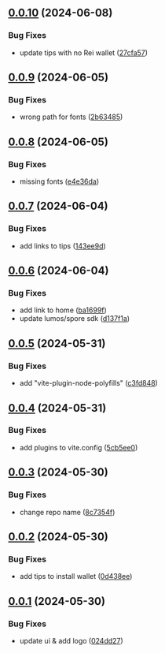 ## [0.0.10](https://github.com/TeamTaoist/reiwallet-dapp-demo/compare/v0.0.9...v0.0.10) (2024-06-08)


### Bug Fixes

* update tips with no Rei wallet ([27cfa57](https://github.com/TeamTaoist/reiwallet-dapp-demo/commit/27cfa57e982ef1b67d936c276c9d10c8a942bcde))



## [0.0.9](https://github.com/TeamTaoist/reiwallet-dapp-demo/compare/v0.0.8...v0.0.9) (2024-06-05)


### Bug Fixes

* wrong path for fonts ([2b63485](https://github.com/TeamTaoist/reiwallet-dapp-demo/commit/2b63485cc5852c2db65ab9a2feb0d8f37d864669))



## [0.0.8](https://github.com/TeamTaoist/reiwallet-dapp-demo/compare/v0.0.7...v0.0.8) (2024-06-05)


### Bug Fixes

* missing fonts ([e4e36da](https://github.com/TeamTaoist/reiwallet-dapp-demo/commit/e4e36dab282b68fdb5c034355d1b6fb28d319ed3))



## [0.0.7](https://github.com/TeamTaoist/reiwallet-dapp-demo/compare/v0.0.6...v0.0.7) (2024-06-04)


### Bug Fixes

* add links to tips ([143ee9d](https://github.com/TeamTaoist/reiwallet-dapp-demo/commit/143ee9de2ba40963a4ca2d565e9d0b8ce30db929))



## [0.0.6](https://github.com/TeamTaoist/reiwallet-dapp-demo/compare/v0.0.5...v0.0.6) (2024-06-04)


### Bug Fixes

* add link to home ([ba1699f](https://github.com/TeamTaoist/reiwallet-dapp-demo/commit/ba1699f9af7d9c6b4698a094a03bf583802f7297))
* update lumos/spore sdk ([d137f1a](https://github.com/TeamTaoist/reiwallet-dapp-demo/commit/d137f1a2c268f0d2477a1a1bb5e3f4e4cf0b76c5))



## [0.0.5](https://github.com/TeamTaoist/reiwallet-dapp-demo/compare/v0.0.4...v0.0.5) (2024-05-31)


### Bug Fixes

* add "vite-plugin-node-polyfills" ([c3fd848](https://github.com/TeamTaoist/reiwallet-dapp-demo/commit/c3fd8484d911d22e96c6eb65a5d3be8fa5e9b0f3))



## [0.0.4](https://github.com/TeamTaoist/reiwallet-dapp-demo/compare/v0.0.3...v0.0.4) (2024-05-31)


### Bug Fixes

* add plugins to vite.config ([5cb5ee0](https://github.com/TeamTaoist/reiwallet-dapp-demo/commit/5cb5ee0c19401471735f587cf4666b89b32be0ce))



## [0.0.3](https://github.com/TeamTaoist/reiwallet-dapp-demo/compare/v0.0.2...v0.0.3) (2024-05-30)


### Bug Fixes

* change repo name ([8c7354f](https://github.com/TeamTaoist/reiwallet-dapp-demo/commit/8c7354f53168089fc0ce94fbfd1aac1eacdfc27d))



## [0.0.2](https://github.com/TeamTaoist/reiwallet-dapp-demo/compare/v0.0.1...v0.0.2) (2024-05-30)


### Bug Fixes

* add tips to install wallet ([0d438ee](https://github.com/TeamTaoist/reiwallet-dapp-demo/commit/0d438ee88d17e681459b79697a12db7d474f2c53))



## [0.0.1](https://github.com/TeamTaoist/reiwallet-dapp-demo/compare/024dd27c592b6346e4749616f12e580072259614...v0.0.1) (2024-05-30)


### Bug Fixes

* update ui & add logo ([024dd27](https://github.com/TeamTaoist/reiwallet-dapp-demo/commit/024dd27c592b6346e4749616f12e580072259614))



